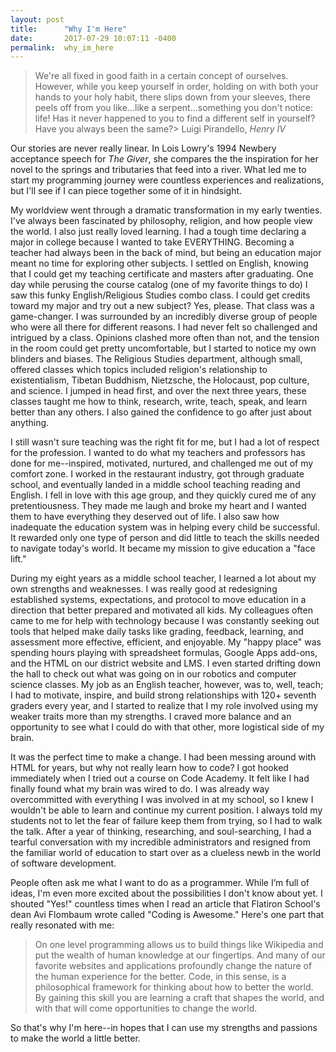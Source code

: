 ```yaml
---
layout: post
title:      "Why I'm Here"
date:       2017-07-29 10:07:11 -0400
permalink:  why_im_here
---
```



> We're all fixed in good faith in a certain concept of ourselves.  However, while you keep yourself in order, holding on with both your hands to your holy habit, there slips down from your sleeves, there peels off from you like...like a serpent...something you don't notice: life! Has it never happened to you to find a different self in yourself?  Have you always been the same?>  Luigi Pirandello, *Henry IV*

Our stories are never really linear.  In Lois Lowry's 1994 Newbery acceptance speech for *The Giver*, she compares the the inspiration for her novel to the springs and tributaries that feed into a river.  What led me to start my programming journey were countless experiences and realizations, but I'll see if I can piece together some of it in hindsight.

My worldview went through a dramatic transformation in my early twenties.  I've always been fascinated by philosophy, religion, and how people view the world.  I also just really loved learning.  I had a tough time declaring a major in college because I wanted to take EVERYTHING.  Becoming a teacher had always been in the back of mind, but being an education major meant no time for exploring other subjects.  I settled on English, knowing that I could get my teaching certificate and masters after graduating.  One day while perusing the course catalog (one of my favorite things to do) I saw this funky English/Religious Studies combo class.  I could get credits toward my major and try out a new subject?  Yes, please.  That class was a game-changer.  I was surrounded by an incredibly diverse group of people who were all there for different reasons.  I had never felt so challenged and intrigued by a class.  Opinions clashed more often than not, and the tension in the room could get pretty uncomfortable, but I started to notice my own blinders and biases.  The Religious Studies department, although small, offered classes which topics included religion's relationship to existentialism, Tibetan Buddhism, Nietzsche, the Holocaust, pop culture, and science.  I jumped in head first, and over the next three years, these classes taught me how to think, research, write, teach, speak, and learn better than any others.  I also gained the confidence to go after just about anything.
 
I still wasn't sure teaching was the right fit for me, but I had a lot of respect for the profession.  I wanted to do what my teachers and professors has done for me--inspired, motivated, nurtured, and challenged me out of my comfort zone.  I worked in the restaurant industry,  got through graduate school, and eventually landed in a middle school teaching reading and English.  I fell in love with this age group, and they quickly cured me of any pretentiousness.  They made me laugh and broke my heart and I wanted them to have everything they deserved out of life.  I also saw how inadequate the education system was in helping every child be successful.  It rewarded only one type of person and did little to teach the skills needed to navigate today's world.  It became my mission to give education a "face lift."

During my eight years as a middle school teacher, I learned a lot about my own strengths and weaknesses. I was really good at redesigning established systems, expectations, and protocol to move education in a direction that better prepared and motivated all kids. My colleagues often came to me for help with technology because I was constantly seeking out tools that helped make daily tasks like grading, feedback, learning, and assessment more effective, efficient, and enjoyable.  My "happy place" was spending hours playing with spreadsheet formulas, Google Apps add-ons, and the HTML on our district website and LMS.  I even started drifting down the hall to check out what was going on in our robotics and computer science classes.  My job as an English teacher, however, was to, well, teach; I had to motivate, inspire, and build strong relationships with 120+  seventh graders every year, and I started to realize that I my role involved using my weaker traits more than my strengths.  I craved more balance and an opportunity to see what I could do with that other, more logistical side of my brain.  

It was the perfect time to make a change.  I had been messing around with HTML for years, but why not really learn how to code?  I got hooked immediately when I tried out a course on Code Academy.  It felt like I had finally found what my brain was wired to do.  I was already way overcommitted with everything I was involved in at my school, so I knew I wouldn't be able to learn and continue my current position.  I always told my students not to let the fear of failure keep them from trying, so I had to walk the talk. After a year of thinking, researching, and soul-searching, I had a tearful conversation with my incredible administrators and resigned from the familiar world of education to start over as a clueless newb in the world of software development.

People often ask me what I want to do as a programmer.  While I’m full of ideas, I'm even more excited about the possibilities I don't know about yet.  I shouted "Yes!" countless times when I read an article that Flatiron School's dean Avi Flombaum wrote called "Coding is Awesome." Here's one part that really resonated with me: 

>On one level programming allows us to build things like Wikipedia and put the wealth of human knowledge at our fingertips. And many of our favorite websites and applications profoundly change the nature of the human experience for the better. Code, in this sense, is a philosophical framework for thinking about how to better the world. By gaining this skill you are learning a craft that shapes the world, and with that will come opportunities to change the world.
> 

So that's why I'm here--in hopes that I can use my strengths and passions to make the world a little better.



